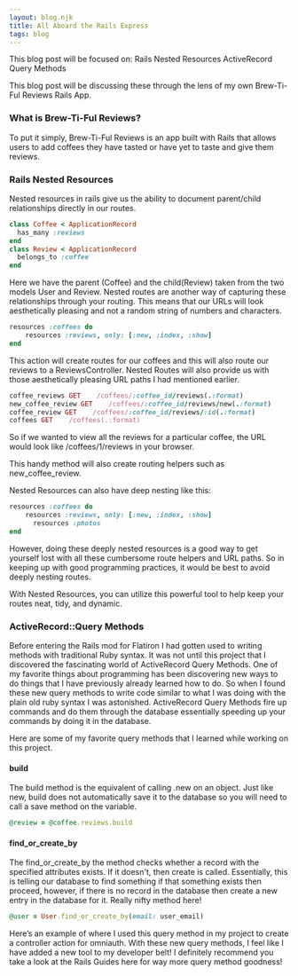 ```yaml
---
layout: blog.njk
title: All Aboard the Rails Express
tags: blog
---
```


This blog post will be focused on:
Rails Nested Resources
ActiveRecord Query Methods

This blog post will be discussing these through the lens of my own Brew-Ti-Ful Reviews Rails App.

### What is Brew-Ti-Ful Reviews?
To put it simply, Brew-Ti-Ful Reviews is an app built with Rails that allows users to add coffees they have tasted or have yet to taste and give them reviews.

### Rails Nested Resources
Nested resources in rails give us the ability to document parent/child relationships directly in our routes.
```ruby
class Coffee < ApplicationRecord
  has_many :reviews
end 
class Review < ApplicationRecord
  belongs_to :coffee
end
```
Here we have the parent (Coffee) and the child(Review) taken from the two models User and Review. Nested routes are another way of capturing these relationships through your routing. This means that our URLs will look aesthetically pleasing and not a random string of numbers and characters.
```ruby
resources :coffees do
    resources :reviews, only: [:new, :index, :show]
end
```

This action will create routes for our coffees and this will also route our reviews to a ReviewsController. Nested Routes will also provide us with those aesthetically pleasing URL paths I had mentioned earlier.

```ruby
coffee_reviews GET    /coffees/:coffee_id/reviews(.:format)                                                    reviews#index
new_coffee_review GET    /coffees/:coffee_id/reviews/new(.:format)                                                reviews#new
coffee_review GET    /coffees/:coffee_id/reviews/:id(.:format)                                                reviews#show
coffees GET    /coffees(.:format)                                                                       coffees#index
```
So if we wanted to view all the reviews for a particular coffee, the URL would look like /coffees/1/reviews in your browser.

 This handy method will also create routing helpers such as new_coffee_review.

Nested Resources can also have deep nesting like this:
```ruby
resources :coffees do
    resources :reviews, only: [:new, :index, :show]
      resources :photos
end
```
However, doing these deeply nested resources is a good way to get yourself lost with all these cumbersome route helpers and URL paths. So in keeping up with good programming practices, it would be best to avoid deeply nesting routes.

With Nested Resources, you can utilize this powerful tool to help keep your routes neat, tidy, and dynamic.

### ActiveRecord::Query Methods

Before entering the Rails mod for Flatiron I had gotten used to writing methods with traditional Ruby syntax. It was not until this project that I discovered the fascinating world of ActiveRecord Query Methods.
One of my favorite things about programming has been discovering new ways to do things that I have previously already learned how to do. So when I found these new query methods to write code similar to what I was doing with the plain old ruby syntax I was astonished. ActiveRecord Query Methods fire up commands and do them through the database essentially speeding up your commands by doing it in the database.

Here are some of my favorite query methods that I learned while working on this project.

#### build
The build method is the equivalent of calling .new on an object. Just like new, build does not automatically save it to the database so you will need to call a save method on the variable.
```ruby
@review = @coffee.reviews.build
```

#### find_or_create_by

The find_or_create_by the method checks whether a record with the specified attributes exists. If it doesn't, then create is called. Essentially, this is telling our database to find something if that something exists then proceed, however, if there is no record in the database then create a new entry in the database for it. Really nifty method here!
```ruby
@user = User.find_or_create_by(email: user_email)
```
Here’s an example of where I used this query method in my project to create a controller action for omniauth.
With these new query methods, I feel like I have added a new tool to my developer belt! I definitely recommend you take a look at the Rails Guides here for way more query method goodness!
